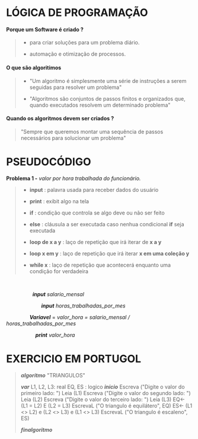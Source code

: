 # LÓGICA DE PROGRAMAÇÃO

#### Porque um Software é criado ?

> - para criar soluções para um problema diário.
> 
> - automação e otimização de processos.

#### O que são algoritimos

> - "Um algoritmo é simplesmente uma série de instruções a serem seguidas para resolver um problema"
> 
> - "Algoritmos são conjuntos de passos finitos e organizados que, quando executados resolvem um determinado problema"

#### Quando os algoritmos devem ser criados ?

> "Sempre que queremos montar uma sequência de passos necessários para solucionar um problema"

# PSEUDOCÓDIGO

**Problema 1 -** *valor por hora trabalhada do funcionário.*

> - **input** : palavra usada para receber dados do usuário
> 
> - **print** : exibit algo na tela
> 
> - **if** : condição que controla se algo deve ou não ser feito
> 
> - **else** : cláusula a ser executada caso nenhua condicional **if** seja executada
> 
> - **loop de x a y** : laço de repetição que irá iterar de **x a y** 
> 
> - **loop x em y** : laço de repetição que irá iterar **x em uma coleção y** 
> 
> - **while x** : laço de repetição que acontecerá enquanto uma condição for verdadeira

                   

                  ***input*** *salario_mensal*

                        ***input***  *horas_trabalhadas_por_mes*

                ***Variavel*** = *valor_hora = salario_mensal / horas_trabalhadas_por_mes*

                    ***print***  *valor_hora* 



# EXERCICIO EM PORTUGOL

> ***algoritmo*** "TRIANGULOS"
> 
>  ***var***
>    L1, L2, L3: real
>    EQ, ES : logico
> ***inicio***
>     Escreva ("Digite o valor do primeiro lado: ")
>     Leia (L1)
>     Escreva ("Digite o valor do segundo lado: ")
>     Leia (L2)
>     Escreva ("Digite o valor do terceiro lado: ")
>     Leia (L3)
>     EQ<- (L1 = L2) E (L2 = L3)
>     EscrevaL ("O triangulo é equilátero", EQ)
>     ES<- (L1 <> L2) e (L2 <> L3) e (L1 <> L3)
>     EscrevaL ("O triangulo é escaleno", ES)
> 
> ***finalgoritmo***
